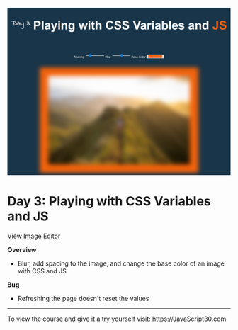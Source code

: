 ![simple_photo_editor_screenshot.png](https://github.com/Alma-Sanchez/JavaScript30/blob/master/03%20-%20CSS%20Variables/Images/simple_photo_editor.png)

Day 3: Playing with CSS Variables and JS
========

[View Image Editor](https://alma-sanchez.github.io/JavaScript30/03%20-%20CSS%20Variables/)


__Overview__
  - Blur, add spacing to the image, and change the base color of an image with CSS and JS

__Bug__
  - Refreshing the page doesn't reset the values 


<hr />
To view the course and give it a try yourself visit: https://JavaScript30.com
